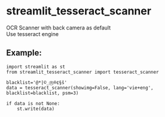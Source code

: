 # streamlit_tesseract_scanner
OCR Scanner with back camera as default  
Use tesseract engine

## Example:
````
import streamlit as st  
from streamlit_tesseract_scanner import tesseract_scanner

blacklist='@*|©_Ⓡ®¢§š'  
data = tesseract_scanner(showimg=False, lang='vie+eng', blacklist=blacklist, psm=3)  

if data is not None:  
    st.write(data)
````
